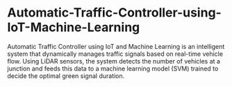 # Automatic-Traffic-Controller-using-IoT-Machine-Learning
Automatic Traffic Controller using IoT and Machine Learning is an intelligent system that dynamically manages traffic signals based on real-time vehicle flow. Using LiDAR sensors, the system detects the number of vehicles at a junction and feeds this data to a machine learning model (SVM) trained to decide the optimal green signal duration. 
